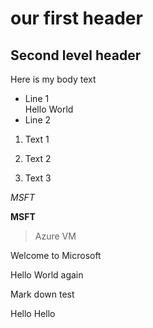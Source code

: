 # our first header


## Second level header


Here is my body text

* Line 1  
Hello World
* Line 2

1. Text 1

2. Text 2



5. Text 3

*MSFT*


**MSFT**

>Azure VM 

Welcome to Microsoft

Hello World again

Mark down test

Hello Hello 


